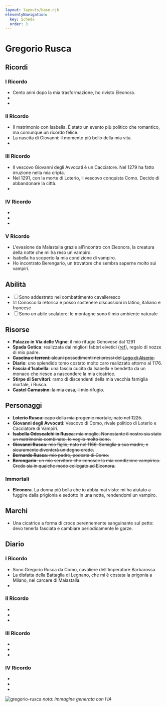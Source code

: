 ```yaml
---
layout: layouts/base.njk
eleventyNavigation:
  key: Scheda
  order: 3
---
```


# Gregorio Rusca

## Ricordi

### I Ricordo 
* Cento anni dopo la mia trasformazione, ho rivisto Eleonora.
* 
* 

### II Ricordo
* Il matrimonio con Isabella. È stato un evento più politico che romantico, ma comunque un ricordo felice.
* La nascita di Giovanni: il momento più bello della mia vita.
*
### III Ricordo
* Il vescovo Giovanni degli Avvocati è un Cacciatore. Nel 1279 ha fatto irruzione nella mia cripta.
* Nel 1291, con la morte di Loterio, il vescovo conquista Como. Decido di abbandonare la città.
*
### IV Ricordo
* 
*
*
### V Ricordo
* L'evasione da Malastalla grazie all'incontro con Eleonora, la creatura della notte che mi ha reso un vampiro.
* Isabella ha scoperto la mia condizione di vampiro.
* Ho incontrato Berengario, un trovatore che sembra saperne molto sui vampiri.

## Abilità

* ☐ Sono addestrato nel combattimento cavalleresco
* ☑ Conosco la retorica e posso sostenere discussioni in latino, italiano e francese
* ☐ Sono un abile scalatore: le montagne sono il mio ambiente naturale

## Risorse

* **Palazzo in Via delle Vigne**: il mio rifugio Genovese dal 1291
* **Spada Gotica**: realizzata dai migliori fabbri elvetici ([ref](https://www.pananti.com/it/asta-0140/spada-gotica-61330-61278)), regalo di nozze di mio padre.
* ~~**Cascina e terreni**: alcuni possedimenti nei pressi del [Lago di Alserio](https://it.wikipedia.org/wiki/Lago_di_Alserio).~~
* **Diario**: uno splendido tomo costato molto caro realizzato attorno al 1176.
* **Fascia d'Isabella**: una fascia cucita da Isabella e bendetta da un monaco che riesce a nascondere la mia cicatrice.
* **Stirpe di Servitori**: ramo di discendenti della mia vecchia famiglia mortale, i Rusca.
* ~~**Castel Carnasino**: la mia casa, il mio rifugio.~~

## Personaggi

* ~~**Loterio Rusca**: capo della mia progenie mortale, nato nel 1225.~~
* **Giovanni degli Avvocati**: Vescovo di Como, rivale politico di Loterio e Cacciatore di Vampiri.
* ~~**Isabella Odescalchi in Rusca**: mia moglie. Nonostante il nostro sia stato un matrimonio combinato, le voglio molto bene.~~
* ~~**Giovanni Rusca**: mio figlio, nato nel 1166. Somiglia a sua madre, e sicuramente diventerà un degno erede.~~
* ~~**Bernardo Rusca**: mio padre, podestà di Como.~~
* ~~**Berengario**: un mio servitore che conosce la mia condizione vampirica. Credo sia in qualche modo collegato ad Eleonora.~~

### Immortali

* **Eleonora**. La donna più bella che io abbia mai visto: mi ha aiutato a fuggire dalla prigionia e sedotto in una notte, rendendomi un vampiro.  

## Marchi

* Una cicatrice a forma di croce perennemente sanguinante sul petto: devo tenerla fasciata e cambiare periodicamente le garze.

## Diario


### I Ricordo 
* Sono Gregorio Rusca da Como, cavaliere dell'Imperatore Barbarossa. 
* La disfatta della Battaglia di Legnano, che mi è costata la prigonia a Milano, nel carcere di Malastalla.
* 

### II Ricordo
* 
*
*
### III Ricordo
* 
*
*
### IV Ricordo
* 
*
*

![gregorio-rusca](/img/gregorio-rusca.jpeg)
_nota: immagine generata con l'IA_